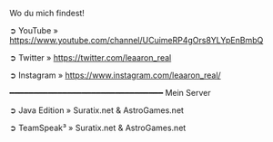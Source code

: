 Wo du mich findest!

➲ YouTube
» https://www.youtube.com/channel/UCuimeRP4gOrs8YLYpEnBmbQ

➲ Twitter
» https://twitter.com/leaaron_real

➲ Instagram
» https://www.instagram.com/leaaron_real/

━━━━━━━━━━━━━━━━━━━━━━━━━━━━━━━━
Mein Server

➲ Java Edition
» Suratix.net & AstroGames.net 

➲ TeamSpeak³
» Suratix.net & AstroGames.net
